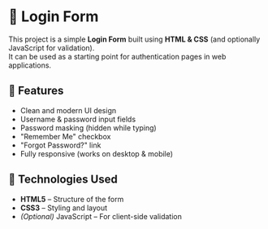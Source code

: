 # 🔐 Login Form

This project is a simple **Login Form** built using **HTML & CSS** (and optionally JavaScript for validation).  
It can be used as a starting point for authentication pages in web applications.

## 📌 Features
- Clean and modern UI design
- Username & password input fields
- Password masking (hidden while typing)
- "Remember Me" checkbox
- "Forgot Password?" link
- Fully responsive (works on desktop & mobile)

## 🚀 Technologies Used
- **HTML5** – Structure of the form
- **CSS3** – Styling and layout
- *(Optional)* JavaScript – For client-side validation
